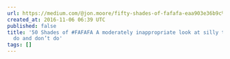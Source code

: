 ```yaml
---
url: https://medium.com/@jon.moore/fifty-shades-of-fafafa-eaa903e36b9c%23.cnvb0bgvl
created_at: 2016-11-06 06:39 UTC
published: false
title: '50 Shades of #FAFAFA A moderately inappropriate look at silly things designers
  do and don’t do'
tags: []
---
```



